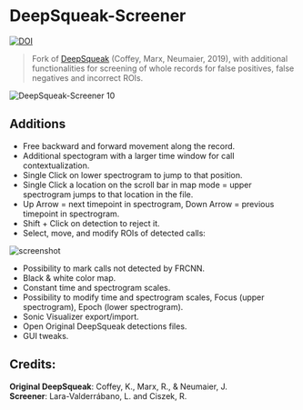 # DeepSqueak-Screener

[![DOI](https://zenodo.org/badge/211337688.svg)](https://zenodo.org/badge/latestdoi/211337688)


> Fork of [DeepSqueak](https://github.com/DrCoffey/DeepSqueak) (Coffey, Marx, Neumaier, 2019), with additional functionalities for  screening of whole records for false positives, false negatives and incorrect ROIs.

![DeepSqueak-Screener 10](https://user-images.githubusercontent.com/49067627/71246029-9db38380-231e-11ea-8af4-c9c9c235c8c7.gif)


## Additions
- Free backward and forward movement along the record.
- Additional spectogram with a larger time window for call contextualization.
- Single Click on lower spectrogram to jump to that position.
- Single Click a location on the scroll bar in map mode = upper spectrogram jumps to that location in the file.
- Up Arrow = next timepoint in spectrogram, Down Arrow = previous timepoint in spectrogram.
- Shift + Click on detection to reject it.
- Select, move, and modify ROIs of detected calls:

![screenshot](https://i.postimg.cc/8C08C48V/EXAMPLE-02.png)

- Possibility to mark calls not detected by FRCNN.
- Black & white color map.
- Constant time and spectrogram scales.
- Possibility to modify time and spectrogram scales, Focus (upper spectrogram), Epoch (lower spectrogram).
- Sonic Visualizer export/import.
- Open Original DeepSqueak detections files.
- GUI tweaks.


## Credits: 
**Original DeepSqueak**: Coffey, K., Marx, R., & Neumaier, J.<br>
**Screener**: Lara-Valderrábano, L. and Ciszek, R.

